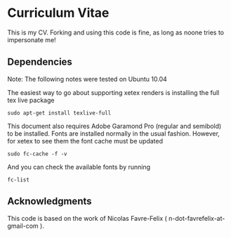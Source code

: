 # Curriculum Vitae

This is my CV. Forking and using this code is fine, as long as noone tries to
impersonate me!


## Dependencies

Note: The following notes were tested on Ubuntu 10.04

The easiest way to go about supporting xetex renders is installing the full tex
live package

    sudo apt-get install texlive-full

This document also requires Adobe Garamond Pro (regular and semibold)  to be
installed. Fonts are installed normally in the usual fashion. However, for
xetex to see them the font cache must be updated

    sudo fc-cache -f -v

And you can check the available fonts by running

    fc-list

## Acknowledgments

This code is based on the work of Nicolas Favre-Felix (
n-dot-favrefelix-at-gmail-com ).

